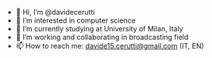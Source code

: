 - 👋 Hi, I’m @davidecerutti
- 👀 I’m interested in computer science
- 🌱 I’m currently studying at University of Milan, Italy
- 💞️ I’m working and collaborating in broadcasting field
- 📫 How to reach me: davide15.cerutti@gmail.com (IT, EN)

<!---
davidecerutti/davidecerutti is a ✨ special ✨ repository because its `README.md` (this file) appears on your GitHub profile.
You can click the Preview link to take a look at your changes.
--->
